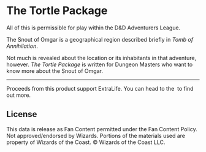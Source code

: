 # The Tortle Package

All of this is permissible for play within the D&D Adventurers League.

The Snout of Omgar is a geographical region described briefly in *Tomb of Annihilation*.

Not much is revealed about the location or its inhabitants in that adventure, however. *The Tortle Package* is written for Dungeon Masters who want to know more about the Snout of Omgar.

---

Proceeds from this product support ExtraLife. You can head to the  to find out more.

## License

This data is release as Fan Content permitted under the Fan Content Policy. Not approved/endorsed by Wizards. Portions of the materials used are property of Wizards of the Coast. © Wizards of the Coast LLC.
